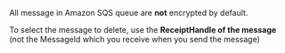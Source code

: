 All message in Amazon SQS queue are **not** encrypted by default.

To select the message to delete, use the **ReceiptHandle of the message** (not the MessageId which you receive when you send the message)